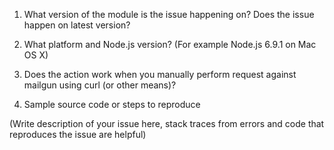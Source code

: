 1) What version of the module is the issue happening on? Does the issue happen on latest version?

2) What platform and Node.js version? (For example Node.js 6.9.1 on Mac OS X)

3) Does the action work when you manually perform request against mailgun using curl (or other means)?

4) Sample source code or steps to reproduce

(Write description of your issue here, stack traces from errors and code that reproduces the issue are helpful)
